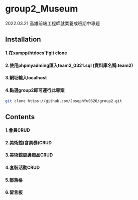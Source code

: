 # group2_Museum

2022.03.21 高雄前端工程師就業養成班期中專題

## Installation
#### 1.在xampp/htdocs下git clone
#### 2.使用phpmyadming匯入team2_0321.sql (資料庫名稱:team2)
#### 3.網址輸入localhost
#### 4.點選group2即可運行此專案


```bash
git clone https://github.com/JosephYu0326/group2.git
```

## Contents
#### 1.會員CRUD
#### 2.美術館(含票券)CRUD
#### 3.美術館周邊商品CRUD
#### 4.套裝活動CRUD
#### 5.部落格
#### 6.留言板
